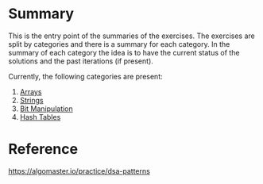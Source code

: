 # Summary
This is the entry point of the summaries of the exercises.
The exercises are split by categories and there is a summary for each category.
In the summary of each category the idea is to have the current status of the solutions and the past iterations (if present).

Currently, the following categories are present:
1. [Arrays](detail/Arrays.md)
2. [Strings](detail/Strings.md)
3. [Bit Manipulation](detail/BitManipulation.md)
4. [Hash Tables](detail/HashTables.md)

# Reference
https://algomaster.io/practice/dsa-patterns














